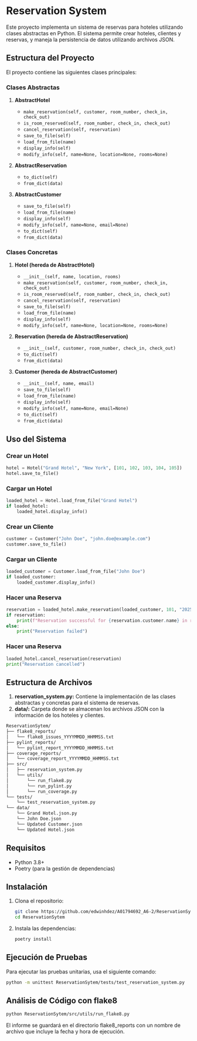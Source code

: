 # Reservation System

Este proyecto implementa un sistema de reservas para hoteles utilizando clases abstractas en Python. El sistema permite crear hoteles, clientes y reservas, y maneja la persistencia de datos utilizando archivos JSON.

## Estructura del Proyecto

El proyecto contiene las siguientes clases principales:

### Clases Abstractas

1. **AbstractHotel**
    - `make_reservation(self, customer, room_number, check_in, check_out)`
    - `is_room_reserved(self, room_number, check_in, check_out)`
    - `cancel_reservation(self, reservation)`
    - `save_to_file(self)`
    - `load_from_file(name)`
    - `display_info(self)`
    - `modify_info(self, name=None, location=None, rooms=None)`

2. **AbstractReservation**
    - `to_dict(self)`
    - `from_dict(data)`

3. **AbstractCustomer**
    - `save_to_file(self)`
    - `load_from_file(name)`
    - `display_info(self)`
    - `modify_info(self, name=None, email=None)`
    - `to_dict(self)`
    - `from_dict(data)`

### Clases Concretas

1. **Hotel (hereda de AbstractHotel)**
    - `__init__(self, name, location, rooms)`
    - `make_reservation(self, customer, room_number, check_in, check_out)`
    - `is_room_reserved(self, room_number, check_in, check_out)`
    - `cancel_reservation(self, reservation)`
    - `save_to_file(self)`
    - `load_from_file(name)`
    - `display_info(self)`
    - `modify_info(self, name=None, location=None, rooms=None)`

2. **Reservation (hereda de AbstractReservation)**
    - `__init__(self, customer, room_number, check_in, check_out)`
    - `to_dict(self)`
    - `from_dict(data)`

3. **Customer (hereda de AbstractCustomer)**
    - `__init__(self, name, email)`
    - `save_to_file(self)`
    - `load_from_file(name)`
    - `display_info(self)`
    - `modify_info(self, name=None, email=None)`
    - `to_dict(self)`
    - `from_dict(data)`

## Uso del Sistema

### Crear un Hotel

```python
hotel = Hotel("Grand Hotel", "New York", [101, 102, 103, 104, 105])
hotel.save_to_file()
```

### Cargar un Hotel
```python
loaded_hotel = Hotel.load_from_file("Grand Hotel")
if loaded_hotel:
    loaded_hotel.display_info()
```

### Crear un Cliente
```python
customer = Customer("John Doe", "john.doe@example.com")
customer.save_to_file()
```

### Cargar un Cliente
```python
loaded_customer = Customer.load_from_file("John Doe")
if loaded_customer:
    loaded_customer.display_info()
```

### Hacer una Reserva
```python
reservation = loaded_hotel.make_reservation(loaded_customer, 101, "2025-03-01", "2025-03-05")
if reservation:
    print(f"Reservation successful for {reservation.customer.name} in room {reservation.room_number}")
else:
    print("Reservation failed")
```

### Hacer una Reserva
```python
loaded_hotel.cancel_reservation(reservation)
print("Reservation cancelled")
```

## Estructura de Archivos
1. **reservation_system.py:** Contiene la implementación de las clases abstractas y concretas para el sistema de reservas.
2. **data/:** Carpeta donde se almacenan los archivos JSON con la información de los hoteles y clientes.

```sh
ReservationSytem/
├── flake8_reports/
│   └── flake8_issues_YYYYMMDD_HHMMSS.txt
├── pylint_reports/
│   └── pylint_report_YYYYMMDD_HHMMSS.txt
├── coverage_reports/
│   └── coverage_report_YYYYMMDD_HHMMSS.txt
├── src/
│   ├── reservation_system.py
│   └── utils/
│       └── run_flake8.py
│       └── run_pylint.py
│       └── run_coverage.py
└── tests/
    └── test_reservation_system.py
└── data/
    └── Grand Hotel.json.py
    └── John Doe.json
    └── Updated Customer.json
    └── Updated Hotel.json
```

## Requisitos

- Python 3.8+
- Poetry (para la gestión de dependencias)

## Instalación

1. Clona el repositorio:
    ```bash
    git clone https://github.com/edwinhdez/A01794692_A6-2/ReservationSytem.git
    cd ReservationSytem
    ```

2. Instala las dependencias:
    ```bash
    poetry install
    ```

## Ejecución de Pruebas

Para ejecutar las pruebas unitarias, usa el siguiente comando:

```bash
python -m unittest ReservationSytem/tests/test_reservation_system.py
```

## Análisis de Código con flake8
```bash
python ReservationSytem/src/utils/run_flake8.py
```
El informe se guardará en el directorio flake8_reports con un nombre de archivo que incluye la fecha y hora de ejecución.

